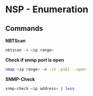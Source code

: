 # NSP - Enumeration

## Commands
**NBTScan**
```bash
nbtscan -A <ip range>
```

**Check if snmp port is open**
```bash
nmap <ip range> -n -sV -p161 --open
```

**SNMP-Check**
```bash
snmp-check <ip address> | less
```

